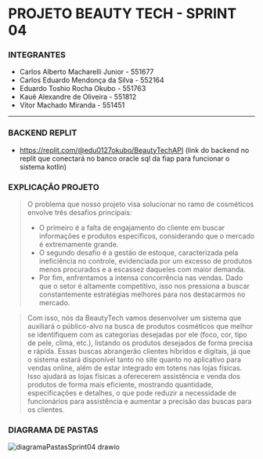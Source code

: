 # PROJETO BEAUTY TECH - SPRINT 04

### INTEGRANTES
- Carlos Alberto Macharelli Junior - 551677
- Carlos Eduardo Mendonça da Silva - 552164
- Eduardo Toshio Rocha Okubo - 551763
- Kauê Alexandre de Oliveira - 551812
- Vitor Machado Miranda - 551451
-------

### BACKEND REPLIT
- https://replit.com/@edu0127okubo/BeautyTechAPI  (link do backend no replit que conectará no banco oracle sql da fiap para funcionar o sistema kotlin)

### EXPLICAÇÃO PROJETO
> O problema que nosso projeto visa solucionar no ramo de cosméticos envolve três desafios principais:
> - O primeiro é a falta de engajamento do cliente em buscar informações e produtos específicos, considerando que o mercado é extremamente grande.
> - O segundo desafio é a gestão de estoque, caracterizada pela ineficiência no controle, evidenciada por um excesso de produtos menos procurados e a escassez daqueles com maior demanda.
> - Por fim, enfrentamos a intensa concorrência nas vendas. Dado que o setor é altamente competitivo, isso nos pressiona a buscar constantemente estratégias melhores para nos destacarmos no mercado.

> Com isso, nós da BeautyTech vamos desenvolver um sistema que auxiliará o público-alvo na busca de produtos cosméticos que melhor se identifiquem com as categorias desejadas por ele (foco, cor, tipo de pele, clima, etc.), listando os produtos desejados de forma precisa e rápida. Essas buscas abrangerão clientes híbridos e digitais, já que o sistema estará disponível tanto no site quanto no aplicativo para vendas online, além de estar integrado em totens nas lojas físicas. Isso ajudará as lojas físicas a oferecerem assistência e venda dos produtos de forma mais eficiente, mostrando quantidade, especificações e detalhes, o que pode reduzir a necessidade de funcionários para assistência e aumentar a precisão das buscas para os clientes.

### DIAGRAMA DE PASTAS
![diagramaPastasSprint04 drawio](https://github.com/user-attachments/assets/049a8492-f009-4f7f-9413-70a9cbde841a)

